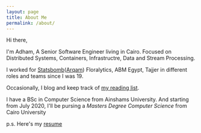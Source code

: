 ```yaml
---
layout: page
title: About Me
permalink: /about/
---
```


Hi there,

I'm Adham,  A Senior Software Engineer living in Cairo. Focused on Distributed Systems, Containers, Infrastructre, Data and Stream Processing.

I worked for [Statsbomb](statsbomb.com)([Arqam](arqamfc.com/#team)) Floralytics, ABM Egypt, Tajjer in different roles and teams since I was 19.

Occasionally, I blog and keep track of [my reading list](https://github.com/adhaamehab/my-reading-list). 

I have a BSc in Computer Science from Ainshams University. And starting from July 2020, I'll be pursing a _Masters Degree Computer Science_ from Cairo University

p.s. Here's my [resume](./Adham_Ehab_Resume.docx.pdf)

